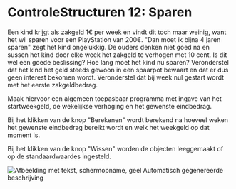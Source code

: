 # ControleStructuren 12: Sparen

Een kind krijgt als zakgeld 1€ per week en vindt dit toch maar weinig,
want het wil sparen voor een PlayStation van 200€. "Dan moet ik bijna 4
jaren sparen" zegt het kind ongelukkig. De ouders denken niet goed na en
sussen het kind door elke week het zakgeld te verhogen met 10 cent. Is
dit wel een goede beslissing? Hoe lang moet het kind nu sparen?
Veronderstel dat het kind het geld steeds gewoon in een spaarpot bewaart
en dat er dus geen interest bekomen wordt. Veronderstel dat bij week nul
gestart wordt met het eerste zakgeldbedrag.

Maak hiervoor een algemeen toepasbaar programma met ingave van het
startweekgeld, de wekelijkse verhoging en het gewenste eindbedrag.

Bij het klikken van de knop "Berekenen" wordt berekend na hoeveel weken
het gewenste eindbedrag bereikt wordt en welk het weekgeld op dat moment
is.

Bij het klikken van de knop "Wissen" worden de objecten leeggemaakt of
op de standaardwaardes ingesteld.

![Afbeelding met tekst, schermopname, geel Automatisch gegenereerde
beschrijving](./media/image1.png)